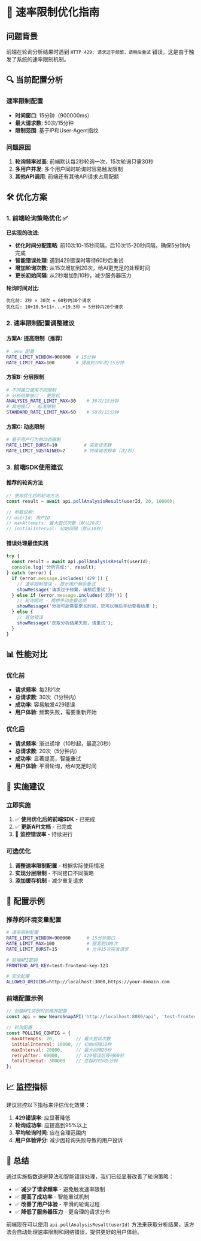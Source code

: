 # 🚦 速率限制优化指南

## 问题背景

前端在轮询分析结果时遇到 `HTTP 429: 请求过于频繁，请稍后重试` 错误，这是由于触发了系统的速率限制机制。

## 🔍 当前配置分析

### 速率限制配置
- **时间窗口**: 15分钟（900000ms）
- **最大请求数**: 50次/15分钟
- **限制范围**: 基于IP和User-Agent指纹

### 问题原因
1. **轮询频率过高**: 前端默认每2秒轮询一次，15次轮询只需30秒
2. **多用户并发**: 多个用户同时轮询时容易触发限制
3. **其他API调用**: 前端还有其他API请求占用配额

## 🛠️ 优化方案

### 1. 前端轮询策略优化 ✅

**已实现的改进**:
- **优化时间分配策略**: 前10次10-15秒间隔，后10次15-20秒间隔，确保5分钟内完成
- **智能错误处理**: 遇到429错误时等待60秒后重试
- **增加轮询次数**: 从15次增加到20次，给AI更充足的处理时间
- **更长初始间隔**: 从2秒增加到10秒，减少服务器压力

**轮询时间对比**:
```
优化前: 2秒 × 30次 = 60秒内30个请求
优化后: 10+10.5+11+...+19.5秒 ≈ 5分钟内20个请求
```

### 2. 速率限制配置调整建议

#### 方案A: 提高限制（推荐）
```bash
# .env 配置
RATE_LIMIT_WINDOW=900000  # 15分钟
RATE_LIMIT_MAX=100        # 提高到100次/15分钟
```

#### 方案B: 分层限制
```bash
# 不同接口使用不同限制
# 分析结果接口 - 更宽松
ANALYSIS_RATE_LIMIT_MAX=30    # 30次/15分钟
# 其他接口 - 标准限制  
STANDARD_RATE_LIMIT_MAX=50    # 50次/15分钟
```

#### 方案C: 动态限制
```bash
# 基于用户行为的动态限制
RATE_LIMIT_BURST=10          # 突发请求数
RATE_LIMIT_SUSTAINED=2       # 持续请求频率（次/秒）
```

### 3. 前端SDK使用建议

#### 推荐的轮询方法
```javascript
// 使用优化后的轮询方法
const result = await api.pollAnalysisResult(userId, 20, 10000);

// 参数说明:
// userId: 用户ID
// maxAttempts: 最大尝试次数（默认20次）
// initialInterval: 初始间隔（默认10秒）
```

#### 错误处理最佳实践
```javascript
try {
  const result = await api.pollAnalysisResult(userId);
  console.log('分析完成:', result);
} catch (error) {
  if (error.message.includes('429')) {
    // 速率限制错误 - 提示用户稍后重试
    showMessage('请求过于频繁，请稍后重试');
  } else if (error.message.includes('超时')) {
    // 轮询超时 - 提供手动查看选项
    showMessage('分析可能需要更长时间，您可以稍后手动查看结果');
  } else {
    // 其他错误
    showMessage('获取分析结果失败，请重试');
  }
}
```

## 📊 性能对比

### 优化前
- **请求频率**: 每2秒1次
- **总请求数**: 30次（1分钟内）
- **成功率**: 容易触发429错误
- **用户体验**: 频繁失败，需要重新开始

### 优化后
- **请求频率**: 渐进递增（10秒起，最高20秒）
- **总请求数**: 20次（5分钟内）
- **成功率**: 显著提高，智能重试
- **用户体验**: 平滑轮询，给AI充足时间

## 🎯 实施建议

### 立即实施
1. ✅ **使用优化后的前端SDK** - 已完成
2. ✅ **更新API文档** - 已完成
3. 🔄 **监控错误率** - 持续进行

### 可选优化
1. **调整速率限制配置** - 根据实际使用情况
2. **实现分层限制** - 不同接口不同策略
3. **添加缓存机制** - 减少重复请求

## 🔧 配置示例

### 推荐的环境变量配置
```bash
# 速率限制配置
RATE_LIMIT_WINDOW=900000      # 15分钟窗口
RATE_LIMIT_MAX=100            # 提高到100次
RATE_LIMIT_BURST=15           # 允许15次突发请求

# 前端API密钥
FRONTEND_API_KEY=test-frontend-key-123

# 安全配置
ALLOWED_ORIGINS=http://localhost:3000,https://your-domain.com
```

### 前端配置示例
```javascript
// 创建API实例时的推荐配置
const api = new NeuroSnapAPI('http://localhost:8080/api', 'test-frontend-key-123');

// 轮询配置
const POLLING_CONFIG = {
  maxAttempts: 20,        // 最大尝试次数
  initialInterval: 10000, // 初始间隔10秒
  maxInterval: 20000,     // 最大间隔20秒
  retryAfter: 60000,      // 429错误后等待60秒
  totalTimeout: 300000    // 总超时时间5分钟
};
```

## 📈 监控指标

建议监控以下指标来评估优化效果：

1. **429错误率**: 应显著降低
2. **轮询成功率**: 应提高到95%以上
3. **平均轮询时间**: 应在合理范围内
4. **用户体验评分**: 减少因轮询失败导致的用户投诉

## 🎉 总结

通过实施指数退避算法和智能错误处理，我们已经显著改善了轮询策略：

- ✅ **减少了请求频率** - 避免触发速率限制
- ✅ **提高了成功率** - 智能重试机制
- ✅ **改善了用户体验** - 平滑的轮询过程
- ✅ **降低了服务器压力** - 更合理的请求分布

前端现在可以使用 `api.pollAnalysisResult(userId)` 方法来获取分析结果，该方法会自动处理速率限制和网络错误，提供更好的用户体验。 